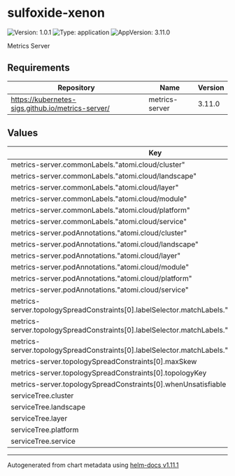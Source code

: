 # sulfoxide-xenon

![Version: 1.0.1](https://img.shields.io/badge/Version-1.0.1-informational?style=flat-square) ![Type: application](https://img.shields.io/badge/Type-application-informational?style=flat-square) ![AppVersion: 3.11.0](https://img.shields.io/badge/AppVersion-3.11.0-informational?style=flat-square)

Metrics Server

## Requirements

| Repository | Name | Version |
|------------|------|---------|
| https://kubernetes-sigs.github.io/metrics-server/ | metrics-server | 3.11.0 |

## Values

| Key | Type | Default | Description |
|-----|------|---------|-------------|
| metrics-server.commonLabels."atomi.cloud/cluster" | string | `"opal"` |  |
| metrics-server.commonLabels."atomi.cloud/landscape" | string | `"pichu"` |  |
| metrics-server.commonLabels."atomi.cloud/layer" | string | `"1"` |  |
| metrics-server.commonLabels."atomi.cloud/module" | string | `"operator"` |  |
| metrics-server.commonLabels."atomi.cloud/platform" | string | `"systems"` |  |
| metrics-server.commonLabels."atomi.cloud/service" | string | `"metrics-server"` |  |
| metrics-server.podAnnotations."atomi.cloud/cluster" | string | `"opal"` |  |
| metrics-server.podAnnotations."atomi.cloud/landscape" | string | `"pichu"` |  |
| metrics-server.podAnnotations."atomi.cloud/layer" | string | `"1"` |  |
| metrics-server.podAnnotations."atomi.cloud/module" | string | `"operator"` |  |
| metrics-server.podAnnotations."atomi.cloud/platform" | string | `"systems"` |  |
| metrics-server.podAnnotations."atomi.cloud/service" | string | `"metrics-server"` |  |
| metrics-server.topologySpreadConstraints[0].labelSelector.matchLabels."atomi.cloud/module" | string | `"operator"` |  |
| metrics-server.topologySpreadConstraints[0].labelSelector.matchLabels."atomi.cloud/platform" | string | `"systems"` |  |
| metrics-server.topologySpreadConstraints[0].labelSelector.matchLabels."atomi.cloud/service" | string | `"metrics-server"` |  |
| metrics-server.topologySpreadConstraints[0].maxSkew | int | `1` |  |
| metrics-server.topologySpreadConstraints[0].topologyKey | string | `"topology.kubernetes.io/zone"` |  |
| metrics-server.topologySpreadConstraints[0].whenUnsatisfiable | string | `"ScheduleAnyway"` |  |
| serviceTree.cluster | string | `"opal"` |  |
| serviceTree.landscape | string | `"pichu"` |  |
| serviceTree.layer | string | `"1"` |  |
| serviceTree.platform | string | `"systems"` |  |
| serviceTree.service | string | `"metrics-server"` |  |

----------------------------------------------
Autogenerated from chart metadata using [helm-docs v1.11.1](https://github.com/norwoodj/helm-docs/releases/v1.11.1)